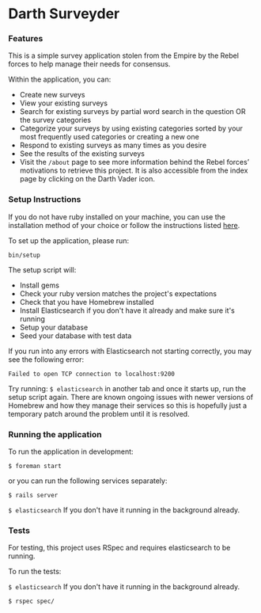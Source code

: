 # Darth Surveyder

### Features
This is a simple survey application stolen from the Empire by the Rebel forces to help manage their needs for consensus.

Within the application, you can:

- Create new surveys
- View your existing surveys
- Search for existing surveys by partial word search in the question OR the survey categories
- Categorize your surveys by using existing categories sorted by your most frequently used categories or creating a new one
- Respond to existing surveys as many times as you desire
- See the results of the existing surveys
- Visit the `/about` page to see more information behind the Rebel forces’ motivations to retrieve this project. It is also accessible from the index page by clicking on the Darth Vader icon.

### Setup Instructions
If you do not have ruby installed on your machine, you can use the installation method of your choice or follow the instructions listed [here](https://www.ruby-lang.org/en/documentation/installation/).

To set up the application, please run:

`bin/setup`

The setup script will:

- Install gems
- Check your ruby version matches the project's expectations
- Check that you have Homebrew installed
- Install Elasticsearch if you don't have it already and make sure it's running
- Setup your database
- Seed your database with test data

If you run into any errors with Elasticsearch not starting correctly, you may see the following error:

`Failed to open TCP connection to localhost:9200`

Try running: `$ elasticsearch` in another tab and once it starts up, run the setup script again.  There are known ongoing issues with newer versions of Homebrew and how they manage their services so this is hopefully just a temporary patch around the problem until it is resolved.

### Running the application
To run the application in development:

`$ foreman start`

or you can run the following services separately:

`$ rails server`

`$ elasticsearch` If you don't have it running in the background already.

### Tests

For testing, this project uses RSpec and requires elasticsearch to be running.

To run the tests:

`$ elasticsearch` If you don't have it running in the background already.

`$ rspec spec/`

